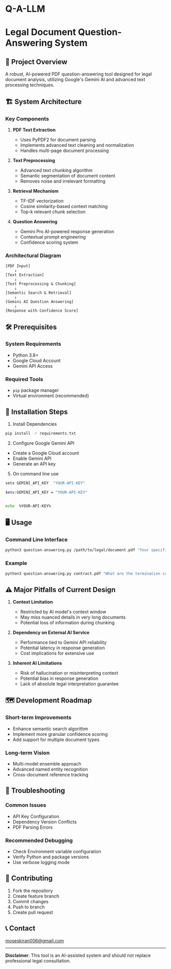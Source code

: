 # Q-A-LLM

# Legal Document Question-Answering System

## 📄 Project Overview
A robust, AI-powered PDF question-answering tool designed for legal document analysis, utilizing Google's Gemini AI and advanced text processing techniques.

## 🏗️ System Architecture

### Key Components
1. **PDF Text Extraction**
   - Uses PyPDF2 for document parsing
   - Implements advanced text cleaning and normalization
   - Handles multi-page document processing

2. **Text Preprocessing**
   - Advanced text chunking algorithm
   - Semantic segmentation of document content
   - Removes noise and irrelevant formatting

3. **Retrieval Mechanism**
   - TF-IDF vectorization
   - Cosine similarity-based context matching
   - Top-k relevant chunk selection

4. **Question Answering**
   - Gemini Pro AI-powered response generation
   - Contextual prompt engineering
   - Confidence scoring system

### Architectural Diagram
```
[PDF Input] 
    ↓ 
[Text Extraction]
    ↓
[Text Preprocessing & Chunking]
    ↓
[Semantic Search & Retrieval]
    ↓
[Gemini AI Question Answering]
    ↓
[Response with Confidence Score]
```

## 🛠️ Prerequisites

### System Requirements
- Python 3.8+
- Google Cloud Account
- Gemini API Access

### Required Tools
- `pip` package manager
- Virtual environment (recommended)

## 🚀 Installation Steps



1. Install Dependencies
```bash
pip install -r requirements.txt
```

2. Configure Google Gemini API
- Create a Google Cloud account
- Enable Gemini API
- Generate an API key

5. On command line use 
```bash
setx GEMINI_API_KEY  "YOUR-API-KEY" 
```
``` bash
$env:GEMINI_API_KEY = "YOUR-API-KEY"
``` 
```bash

echo  %YOUR-API-KEY%
```

## 🖥️ Usage

### Command Line Interface
```bash
python3 question-answering.py /path/to/legal/document.pdf "Your specific question about the document"
```

### Example
```bash
python3 question-answering.py contract.pdf "What are the termination conditions?"
```

## ⚠️ Major Pitfalls of Current Design

1. **Context Limitation**
   - Restricted by AI model's context window
   - May miss nuanced details in very long documents
   - Potential loss of information during chunking

2. **Dependency on External AI Service**
   - Performance tied to Gemini API reliability
   - Potential latency in response generation
   - Cost implications for extensive use

3. **Inherent AI Limitations**
   - Risk of hallucination or misinterpreting context
   - Potential bias in response generation
   - Lack of absolute legal interpretation guarantee



## 🗺️ Development Roadmap

### Short-term Improvements
- Enhance semantic search algorithm
- Implement more granular confidence scoring
- Add support for multiple document types

### Long-term Vision
- Multi-model ensemble approach
- Advanced named entity recognition
- Cross-document reference tracking

## 🐛 Troubleshooting

### Common Issues
- API Key Configuration
- Dependency Version Conflicts
- PDF Parsing Errors

### Recommended Debugging
- Check Environment variable configuration
- Verify Python and package versions
- Use verbose logging mode

## 🤝 Contributing
1. Fork the repository
2. Create feature branch
3. Commit changes
4. Push to branch
5. Create pull request



## 📞 Contact
moseskiran006@gmail.com

---

**Disclaimer**: This tool is an AI-assisted system and should not replace professional legal consultation.

